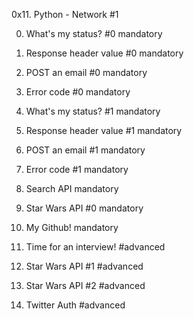 0x11. Python - Network #1

0. What's my status? #0 mandatory
1. Response header value #0 mandatory
2. POST an email #0 mandatory
3. Error code #0 mandatory
4. What's my status? #1 mandatory
5. Response header value #1 mandatory
6. POST an email #1 mandatory
7. Error code #1 mandatory
8. Search API mandatory
9. Star Wars API #0 mandatory
10. My Github! mandatory

11. Time for an interview! #advanced
12. Star Wars API #1 #advanced
13. Star Wars API #2 #advanced
14. Twitter Auth #advanced